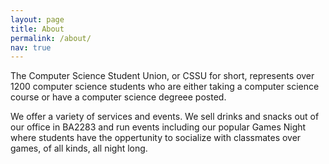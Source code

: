 ```yaml
---
layout: page
title: About
permalink: /about/
nav: true
---
```


The Computer Science Student Union, or CSSU for short, represents over 1200 computer science students who are either taking a computer science course or have a computer science degreee posted. 

We offer a variety of services and events. We sell drinks and snacks out of our office in BA2283 and run events including our popular Games Night where students have the oppertunity to socialize with classmates over games, of all kinds, all night long.
